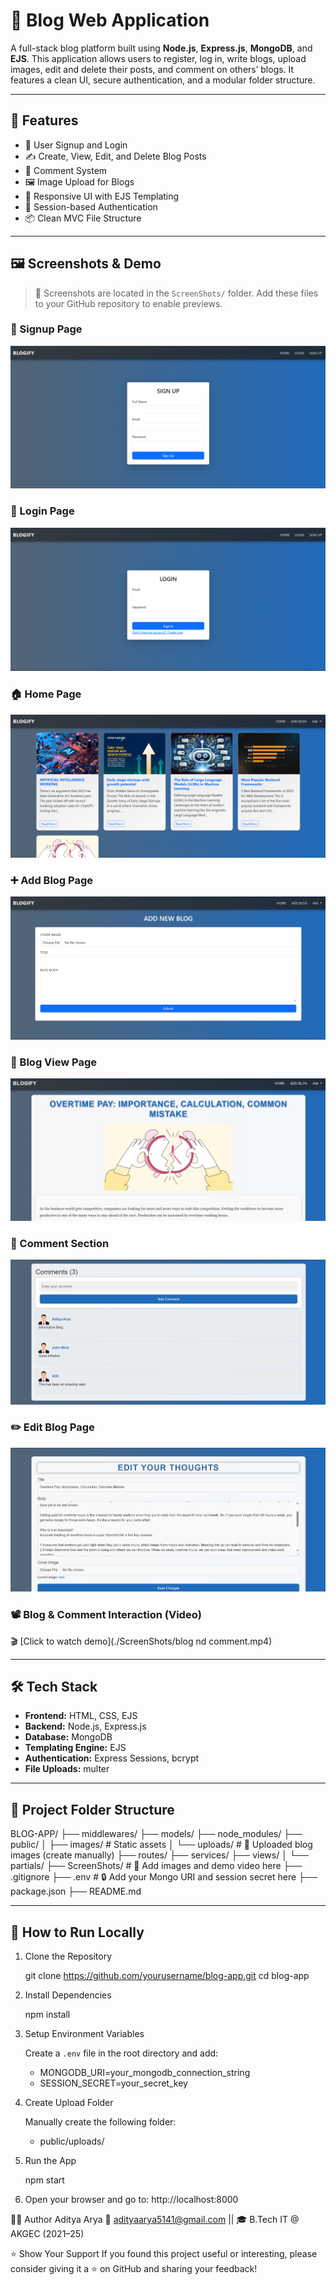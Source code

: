 # 📝 Blog Web Application

A full-stack blog platform built using **Node.js**, **Express.js**, **MongoDB**, and **EJS**. This application allows users to register, log in, write blogs, upload images, edit and delete their posts, and comment on others’ blogs. It features a clean UI, secure authentication, and a modular folder structure.

---

## 🚀 Features

- 🔐 User Signup and Login
- ✍️ Create, View, Edit, and Delete Blog Posts
- 💬 Comment System
- 🖼️ Image Upload for Blogs
- 📱 Responsive UI with EJS Templating
- 🧠 Session-based Authentication
- 📦 Clean MVC File Structure

---

## 🖼️ Screenshots & Demo

> 📂 Screenshots are located in the `ScreenShots/` folder. Add these files to your GitHub repository to enable previews.

### 🔑 Signup Page  
![Signup Page](./ScreenShots/signup.png)

### 🔐 Login Page  
![Login Page](./ScreenShots/login.png)

### 🏠 Home Page  
![Home Page](./ScreenShots/home.png)

### ➕ Add Blog Page  
![Add Blog](./ScreenShots/add%20blog.png)

### 📄 Blog View Page  
![Blog Page](./ScreenShots/blog.png)

### 💬 Comment Section  
![Comment](./ScreenShots/comment.png)

### ✏️ Edit Blog Page  
![Edit Blog](./ScreenShots/edt%20blog.png)

### 📽️ Blog & Comment Interaction (Video)  
🎬 [Click to watch demo](./ScreenShots/blog nd comment.mp4)

---

## 🛠️ Tech Stack

- **Frontend:** HTML, CSS, EJS
- **Backend:** Node.js, Express.js
- **Database:** MongoDB
- **Templating Engine:** EJS
- **Authentication:** Express Sessions, bcrypt
- **File Uploads:** multer

---

## 📁 Project Folder Structure

BLOG-APP/
├── middlewares/
├── models/
├── node_modules/
├── public/
│ ├── images/ # Static assets
│ └── uploads/ # 📌 Uploaded blog images (create manually)
├── routes/
├── services/
├── views/
│ └── partials/
├── ScreenShots/ # 📸 Add images and demo video here
├── .gitignore
├── .env # 🔒 Add your Mongo URI and session secret here
├── package.json
├── README.md

---

## 🧪 How to Run Locally

1. Clone the Repository

   git clone https://github.com/yourusername/blog-app.git
   cd blog-app

2. Install Dependencies

   npm install

3. Setup Environment Variables

   Create a `.env` file in the root directory and add:
     - MONGODB_URI=your_mongodb_connection_string
     - SESSION_SECRET=your_secret_key

4. Create Upload Folder

   Manually create the following folder:
     - public/uploads/

5. Run the App

   npm start


6. Open your browser and go to:
   http://localhost:8000

🙋‍♂️ Author
Aditya Arya
📧 adityaarya5141@gmail.com || 🎓 B.Tech IT @ AKGEC (2021–25)

⭐ Show Your Support
If you found this project useful or interesting, please consider giving it a ⭐ on GitHub and sharing your feedback!
   
